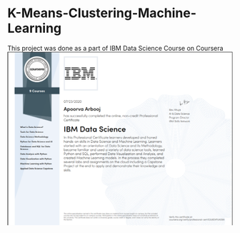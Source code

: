 # K-Means-Clustering-Machine-Learning
This project was done as a part of IBM Data Science Course on Coursera
![Certificate](https://github.com/ApoorvaArbooj/K-Means-Clustering-Machine-Learning/blob/main/IBM%20Data%20Science.PNG?raw=true)
